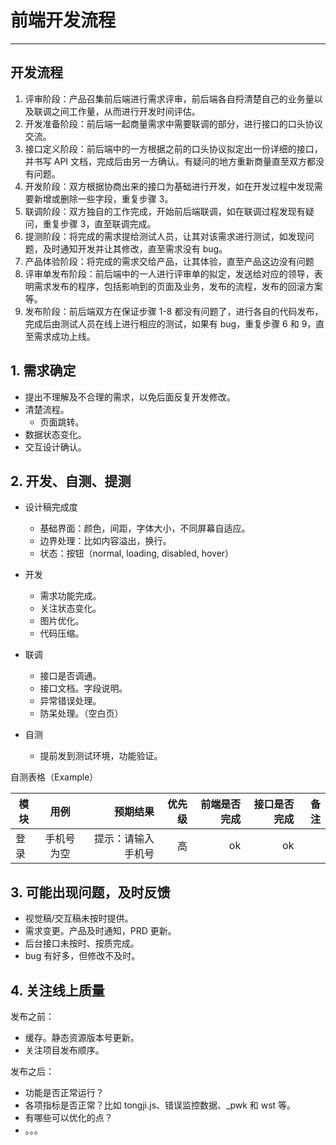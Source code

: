 # 前端开发流程

---

## 开发流程

1. 评审阶段：产品召集前后端进行需求评审，前后端各自捋清楚自己的业务量以及联调之间工作量，从而进行开发时间评估。
2. 开发准备阶段：前后端一起商量需求中需要联调的部分，进行接口的口头协议交流。
3. 接口定义阶段：前后端中的一方根据之前的口头协议拟定出一份详细的接口，并书写 API 文档，完成后由另一方确认。有疑问的地方重新商量直至双方都没有问题。
4. 开发阶段：双方根据协商出来的接口为基础进行开发，如在开发过程中发现需要新增或删除一些字段，重复步骤 3。
5. 联调阶段：双方独自的工作完成，开始前后端联调，如在联调过程发现有疑问，重复步骤 3，直至联调完成。
6. 提测阶段：将完成的需求提给测试人员，让其对该需求进行测试，如发现问题，及时通知开发并让其修改，直至需求没有 bug。
7. 产品体验阶段：将完成的需求交给产品，让其体验，直至产品这边没有问题
8. 评审单发布阶段：前后端中的一人进行评审单的拟定，发送给对应的领导，表明需求发布的程序，包括影响到的页面及业务，发布的流程，发布的回滚方案等。
9. 发布阶段：前后端双方在保证步骤 1-8 都没有问题了，进行各自的代码发布，完成后由测试人员在线上进行相应的测试，如果有 bug，重复步骤 6 和 9，直至需求成功上线。

## 1. 需求确定

- 提出不理解及不合理的需求，以免后面反复开发修改。
- 清楚流程。
  - 页面跳转。
- 数据状态变化。
- 交互设计确认。

## 2. 开发、自测、提测

- 设计稿完成度

  - 基础界面：颜色，间距，字体大小，不同屏幕自适应。
  - 边界处理：比如内容溢出，换行。
  - 状态：按钮（normal, loading, disabled, hover）

- 开发

  - 需求功能完成。
  - 关注状态变化。
  - 图片优化。
  - 代码压缩。

- 联调

  - 接口是否调通。
  - 接口文档。字段说明。
  - 异常错误处理。
  - 防呆处理。（空白页）

- 自测
  - 提前发到测试环境，功能验证。

自测表格（Example）

| 模块 |    用例    |           预期结果 | 优先级 | 前端是否完成 | 接口是否完成 | 备注 |
| ---- | :--------: | -----------------: | -----: | -----------: | -----------: | ---: |
| 登录 | 手机号为空 | 提示：请输入手机号 |     高 |           ok |           ok |      |

## 3. 可能出现问题，及时反馈

- 视觉稿/交互稿未按时提供。
- 需求变更。产品及时通知，PRD 更新。
- 后台接口未按时、按质完成。
- bug 有好多，但修改不及时。

## 4. 关注线上质量

发布之前：

- 缓存。静态资源版本号更新。
- 关注项目发布顺序。

发布之后：

- 功能是否正常运行？
- 各项指标是否正常？比如 tongji.js、错误监控数据、\_pwk 和 wst 等。
- 有哪些可以优化的点？
- 。。。
